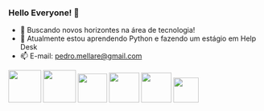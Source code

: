 ### Hello Everyone! 👋

- 🔭 Buscando novos horizontes na área de tecnologia!
- 🌱 Atualmente estou aprendendo Python e fazendo um estágio em Help Desk
- 📫 E-mail: pedro.mellare@gmail.com

<div>

<img src="https://cdn.jsdelivr.net/gh/devicons/devicon/icons/html5/html5-original-wordmark.svg" height= 65px width= 65px/>

<img src="https://cdn.jsdelivr.net/gh/devicons/devicon/icons/css3/css3-original-wordmark.svg" height= 65px width= 65px/>

<img src="https://cdn.jsdelivr.net/gh/devicons/devicon/icons/javascript/javascript-original.svg" height= 58px width= 58px/>

<img src="https://cdn.jsdelivr.net/gh/devicons/devicon/icons/bootstrap/bootstrap-original.svg" height= 60px width= 60px/>

<img src="https://cdn.jsdelivr.net/gh/devicons/devicon/icons/mysql/mysql-original.svg" height= 60px width= 60px/>

<img src="https://cdn.jsdelivr.net/gh/devicons/devicon@latest/icons/python/python-original.svg" height= 50px width= 50px/>

</div>
